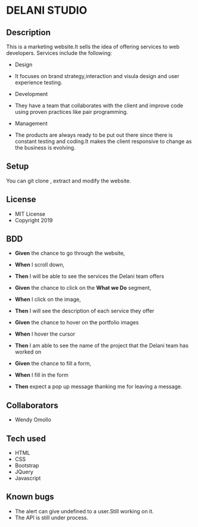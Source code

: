 #  DELANI STUDIO
## Description
This is a marketing website.It sells the idea of offering services to web developers.
Services include the following:
* Design
+ It focuses on brand strategy,interaction and visula design and user experience testing.
* Development
+ They have a team that collaborates with the client and improve code using proven practices like pair programming.
* Management
+ The products are always ready to be put out there since there is constant testing and coding.It makes the client responsive to change as the business is evolving.

## Setup
You can git clone , extract and  modify the website.

## License
+ MIT License
+ Copyright 2019

## BDD
* **Given** the chance to go through the website,
* **When** I scroll down,
* **Then** I will be able to see the services the Delani team offers

* **Given** the chance to click on the **What we Do** segment,
* **When** I click on the image,
* **Then** I will see the description of each service they offer

* **Given** the chance to hover on the portfolio images
* **When** I hover the cursor
* **Then** I am able to see the name of the project that the Delani team has worked on

* **Given** the chance to fill a form,
* **When** I fill in the form
* **Then**  expect a pop up message thanking me for leaving a message.

## Collaborators
+ Wendy Omollo

## Tech used
- HTML
- CSS
- Bootstrap
- JQuery
- Javascript

## Known bugs
* The alert can give undefined to a user.Still working on it.
* The API is still under process.

